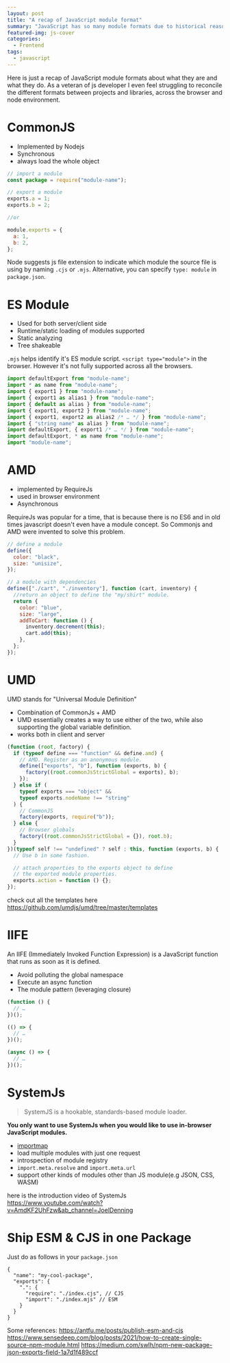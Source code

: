 ```yaml
---
layout: post
title: "A recap of JavaScript module format"
summary: "JavaScript has so many module formats due to historical reasons and that really confuses people for a long time"
featured-img: js-cover
categories:
  - Frontend
tags:
  - javascript
---
```


Here is just a recap of JavaScript module formats about what they are and what they do. As a veteran of js developer I even feel struggling to reconcile the different formats between projects and libraries, across the browser and node environment.

# CommonJS

- Implemented by Nodejs
- Synchronous
- always load the whole object

```javascript
// import a module
const package = require("module-name");

// export a module
exports.a = 1;
exports.b = 2;

//or

module.exports = {
  a: 1,
  b: 2,
};
```

Node suggests js file extension to indicate which module the source file is using by naming `.cjs` or `.mjs`. Alternative, you can specify `type: module` in `package.json`.

# ES Module

- Used for both server/client side
- Runtime/static loading of modules supported
- Static analyzing
- Tree shakeable

`.mjs` helps identify it's ES module script. `<script type="module">` in the browser. However it's not fully supported across all the browsers.

```javascript
import defaultExport from "module-name";
import * as name from "module-name";
import { export1 } from "module-name";
import { export1 as alias1 } from "module-name";
import { default as alias } from "module-name";
import { export1, export2 } from "module-name";
import { export1, export2 as alias2 /* … */ } from "module-name";
import { "string name" as alias } from "module-name";
import defaultExport, { export1 /* … */ } from "module-name";
import defaultExport, * as name from "module-name";
import "module-name";
```

# AMD

- implemented by RequireJs
- used in browser environment
- Asynchronous

RequireJs was popular for a time, that is because there is no ES6 and in old times javascript doesn't even have a module concept. So Commonjs and AMD were invented to solve this problem.

```javascript
// define a module
define({
  color: "black",
  size: "unisize",
});

// a module with dependencies
define(["./cart", "./inventory"], function (cart, inventory) {
  //return an object to define the "my/shirt" module.
  return {
    color: "blue",
    size: "large",
    addToCart: function () {
      inventory.decrement(this);
      cart.add(this);
    },
  };
});
```

# UMD

UMD stands for "Universal Module Definition"

- Combination of CommonJs + AMD
- UMD essentially creates a way to use either of the two, while also supporting the global variable definition.
- works both in client and server

```javascript
(function (root, factory) {
  if (typeof define === "function" && define.amd) {
    // AMD. Register as an anonymous module.
    define(["exports", "b"], function (exports, b) {
      factory((root.commonJsStrictGlobal = exports), b);
    });
  } else if (
    typeof exports === "object" &&
    typeof exports.nodeName !== "string"
  ) {
    // CommonJS
    factory(exports, require("b"));
  } else {
    // Browser globals
    factory((root.commonJsStrictGlobal = {}), root.b);
  }
})(typeof self !== "undefined" ? self : this, function (exports, b) {
  // Use b in some fashion.

  // attach properties to the exports object to define
  // the exported module properties.
  exports.action = function () {};
});
```

check out all the templates here https://github.com/umdjs/umd/tree/master/templates

# IIFE

An IIFE (Immediately Invoked Function Expression) is a JavaScript function that runs as soon as it is defined.

- Avoid polluting the global namespace
- Execute an async function
- The module pattern (leveraging closure)

```javascript
(function () {
  // …
})();

(() => {
  // …
})();

(async () => {
  // …
})();
```

# SystemJs

> SystemJS is a hookable, standards-based module loader.

**You only want to use SystemJs when you would like to use in-browser JavaScript modules.**

- [importmap](https://developer.mozilla.org/en-US/docs/Web/HTML/Element/script/type/importmap)
- load multiple modules with just one request
- introspection of module registry
- `import.meta.resolve` and `import.meta.url`
- support other kinds of modules other than JS module(e.g JSON, CSS, WASM)

here is the introduction video of SystemJs https://www.youtube.com/watch?v=AmdKF2UhFzw&ab_channel=JoelDenning

# Ship ESM & CJS in one Package

Just do as follows in your `package.json`

```
{
  "name": "my-cool-package",
  "exports": {
    ".": {
      "require": "./index.cjs", // CJS
      "import": "./index.mjs" // ESM
    }
  }
}
```

Some references:
https://antfu.me/posts/publish-esm-and-cjs
https://www.sensedeep.com/blog/posts/2021/how-to-create-single-source-npm-module.html
https://medium.com/swlh/npm-new-package-json-exports-field-1a7d1f489ccf
